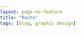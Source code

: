 ```yaml
---
layout: page-no-feature
title: "Route"
tags: [blog, graphic design]
---
```



<script src='https://api.tiles.mapbox.com/mapbox-gl-js/v0.45.0/mapbox-gl.js'></script>
<link href='https://api.tiles.mapbox.com/mapbox-gl-js/v0.45.0/mapbox-gl.css' rel='stylesheet' />
<style>
body { margin:0; padding:0; }
map { position:absolute; top:0; bottom:0; width:100%; }
</style>


<div id='map'></div>
<script>
mapboxgl.accessToken = 'pk.eyJ1Ijoicm91cmtpZSIsImEiOiJ0Mlg4RTU0In0.jnyGthqO9MDP1JD1Rpl8eg';
var map = new mapboxgl.Map({
container: 'map', // container id
style: 'mapbox://styles/rourkie/cji2oc2nd0v4r2ss5gabc4cc8', // stylesheet location
center: [-11.20, 7.59], // starting position [lng, lat]
zoom: 7 // starting zoom
});
</script>